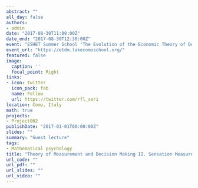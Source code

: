 ```yaml
---
abstract: ""
all_day: false
authors:
- admin
date: "2017-08-30T11:00:00Z"
date_end: "2017-08-30T12:30:00Z"
event: "ESHET Summer School 'The Evolution of the Economic Theory of Decision-making', Villa del Grumello, Como (Italy) 28 Aug 2017 – 1 Sep 2017"
event_url: "https://etdm.lakecomoschool.org/"
featured: false
image:
  caption: ''
  focal_point: Right
links:
- icon: twitter
  icon_pack: fab
  name: Follow
  url: https://twitter.com/rfl_seri
location: Como, Italy
math: true
projects:
- Project002
publishDate: "2017-01-01T00:00:00Z"
slides: ""
summary: "Guest lecture"
tags:
- Mathematical psychology
title: "Theory of Measurement and Decision Making II. Sensation Measurement"
url_code: ""
url_pdf: ""
url_slides: ""
url_video: ""
---
```

